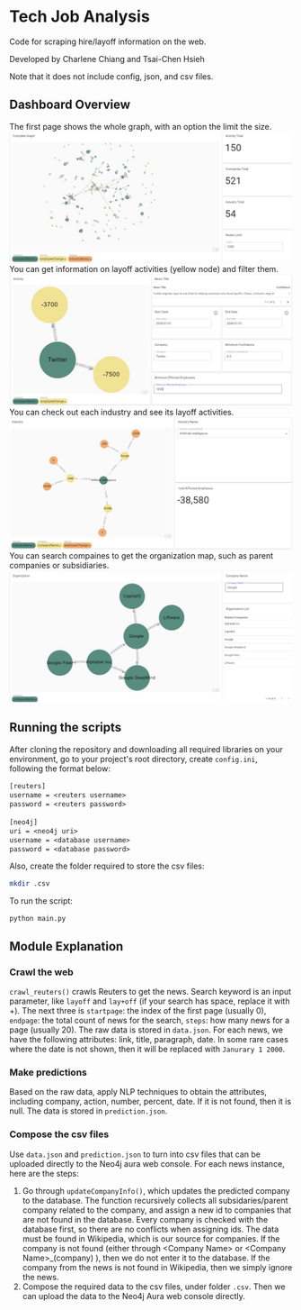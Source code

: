 # Tech Job Analysis

Code for scraping hire/layoff information on the web.

Developed by Charlene Chiang and Tsai-Chen Hsieh

Note that it does not include config, json, and csv files. 

## Dashboard Overview
The first page shows the whole graph, with an option the limit the size. 
![neodash_complete_graph](pictures/neodash_complete_graph.jpg)
You can get information on layoff activities (yellow node) and filter them. 
![neodash_activity](pictures/neodash_activity.jpg)
You can check out each industry and see its layoff activities. 
![neodash_industry](pictures/neodash_industry.jpg)
You can search compaines to get the organization map, such as parent companies or subsidiaries. 
![neodash_organization](pictures/neodash_organization.jpg)


## Running the scripts 
After cloning the repository and downloading all required libraries on your environment, go to your project's root directory, create `config.ini`, following the format below:
```
[reuters]
username = <reuters username>
password = <reuters password>

[neo4j]
uri = <neo4j uri>
username = <database username>
password = <database password>
```
Also, create the folder required to store the csv files:
```bash
mkdir .csv
```
To run the script: 
```bash
python main.py
```

## Module Explanation
### Crawl the web
`crawl_reuters()` crawls Reuters to get the news. Search keyword is an input parameter, like `layoff` and `lay+off` (if your search has space, replace it with +). The next three is `startpage`: the index of the first page (usually 0), `endpage`: the total count of news for the search, `steps`: how many news for a page (usually 20). The raw data is stored in `data.json`. For each news, we have the following attributes: link, title, paragraph, date. In some rare cases where the date is not shown, then it will be replaced with `Janurary 1 2000`.

### Make predictions
Based on the raw data, apply NLP techniques to obtain the attributes, including company, action, number, percent, date. If it is not found, then it is null. The data is stored in `prediction.json`.

### Compose the csv files
Use `data.json` and `prediction.json` to turn into csv files that can be uploaded directly to the Neo4j aura web console. For each news instance, here are the steps:
1. Go through `updateCompanyInfo()`, which updates the predicted company to the database. The function recursively collects all subsidaries/parent company related to the company, and assign a new id to companies that are not found in the database. Every company is checked with the database first, so there are no conflicts when assigning ids. The data must be found in Wikipedia, which is our source for companies. If the company is not found (either through \<Company Name> or \<Company Name>_(company) ), then we do not enter it to the database. If the company from the news is not found in Wikipedia, then we simply ignore the news. 
2. Compose the required data to the csv files, under folder `.csv`. Then we can upload the data to the Neo4j Aura web console directly. 
